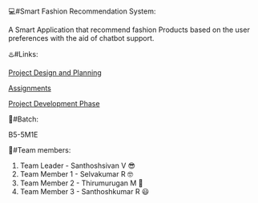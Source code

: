 💻#Smart Fashion Recommendation System:

A Smart Application that recommend fashion Products based on the user preferences with the aid of chatbot support.

♨️#Links:

[Project Design and Planning](https://github.com/IBM-EPBL/IBM-Project-7420-1658855571/tree/main/Project%20Design%20%26%20Planning)

[Assignments](https://github.com/IBM-EPBL/IBM-Project-7420-1658855571/tree/main/Assignments)

[Project Development Phase](https://github.com/IBM-EPBL/IBM-Project-7420-1658855571/tree/main/Project%20Development%20Phase)

🎊#Batch:

 B5-5M1E

🎊#Team members:
 1. Team Leader   - Santhoshsivan V 😎
 2. Team Member 1 - Selvakumar R 🤓
 3. Team Member 2 - Thirumurugan M 🤠
 4. Team Member 3 - Santhoshkumar R 😃

